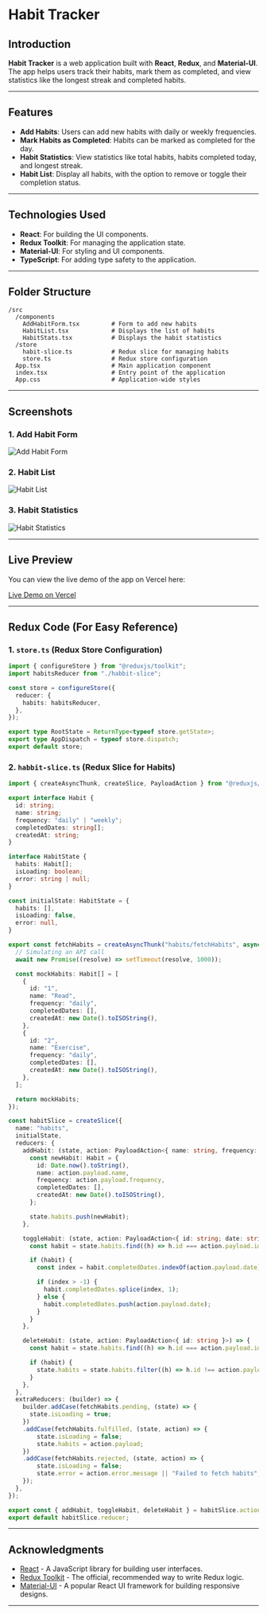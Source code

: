 # Habit Tracker

## Introduction

**Habit Tracker** is a web application built with **React**, **Redux**, and **Material-UI**. The app helps users track their habits, mark them as completed, and view statistics like the longest streak and completed habits.

---

## Features

- **Add Habits**: Users can add new habits with daily or weekly frequencies.
- **Mark Habits as Completed**: Habits can be marked as completed for the day.
- **Habit Statistics**: View statistics like total habits, habits completed today, and longest streak.
- **Habit List**: Display all habits, with the option to remove or toggle their completion status.

---

## Technologies Used

- **React**: For building the UI components.
- **Redux Toolkit**: For managing the application state.
- **Material-UI**: For styling and UI components.
- **TypeScript**: For adding type safety to the application.

---

## Folder Structure

```
/src
  /components
    AddHabitForm.tsx         # Form to add new habits
    HabitList.tsx            # Displays the list of habits
    HabitStats.tsx           # Displays the habit statistics
  /store
    habit-slice.ts           # Redux slice for managing habits
    store.ts                 # Redux store configuration
  App.tsx                    # Main application component
  index.tsx                  # Entry point of the application
  App.css                    # Application-wide styles
```

---

## Screenshots

### 1. Add Habit Form

![Add Habit Form](./assets/screenshots/add-habit-form.png)

### 2. Habit List

![Habit List](./assets/screenshots/habit-list.png)

### 3. Habit Statistics

![Habit Statistics](./assets/screenshots/habit-stats.png)

---

## Live Preview

You can view the live demo of the app on Vercel here:

[Live Demo on Vercel](https://habit-tracker-redux.vercel.app)

---

## Redux Code (For Easy Reference)

### 1. **`store.ts`** (Redux Store Configuration)

```ts
import { configureStore } from "@reduxjs/toolkit";
import habitsReducer from "./habbit-slice";

const store = configureStore({
  reducer: {
    habits: habitsReducer,
  },
});

export type RootState = ReturnType<typeof store.getState>;
export type AppDispatch = typeof store.dispatch;
export default store;
```

### 2. **`habbit-slice.ts`** (Redux Slice for Habits)

```ts
import { createAsyncThunk, createSlice, PayloadAction } from "@reduxjs/toolkit";

export interface Habit {
  id: string;
  name: string;
  frequency: "daily" | "weekly";
  completedDates: string[];
  createdAt: string;
}

interface HabitState {
  habits: Habit[];
  isLoading: boolean;
  error: string | null;
}

const initialState: HabitState = {
  habits: [],
  isLoading: false,
  error: null,
}

export const fetchHabits = createAsyncThunk("habits/fetchHabits", async () => {
  // Simulating an API call
  await new Promise((resolve) => setTimeout(resolve, 1000));

  const mockHabits: Habit[] = [
    {
      id: "1",
      name: "Read",
      frequency: "daily",
      completedDates: [],
      createdAt: new Date().toISOString(),
    },
    {
      id: "2",
      name: "Exercise",
      frequency: "daily",
      completedDates: [],
      createdAt: new Date().toISOString(),
    },
  ];

  return mockHabits;
});

const habitSlice = createSlice({
  name: "habits",
  initialState,
  reducers: {
    addHabit: (state, action: PayloadAction<{ name: string, frequency: "daily" | "weekly" }>) => {
      const newHabit: Habit = {
        id: Date.now().toString(),
        name: action.payload.name,
        frequency: action.payload.frequency,
        completedDates: [],
        createdAt: new Date().toISOString(),
      };

      state.habits.push(newHabit);
    },

    toggleHabit: (state, action: PayloadAction<{ id: string; date: string }>) => {
      const habit = state.habits.find((h) => h.id === action.payload.id);

      if (habit) {
        const index = habit.completedDates.indexOf(action.payload.date);

        if (index > -1) {
          habit.completedDates.splice(index, 1);
        } else {
          habit.completedDates.push(action.payload.date);
        }
      }
    },

    deleteHabit: (state, action: PayloadAction<{ id: string }>) => {
      const habit = state.habits.find((h) => h.id === action.payload.id);

      if (habit) {
        state.habits = state.habits.filter((h) => h.id !== action.payload.id);
      }
    },
  },
  extraReducers: (builder) => {
    builder.addCase(fetchHabits.pending, (state) => {
      state.isLoading = true;
    })
    .addCase(fetchHabits.fulfilled, (state, action) => {
        state.isLoading = false;
        state.habits = action.payload;
    })
    .addCase(fetchHabits.rejected, (state, action) => {
        state.isLoading = false;
        state.error = action.error.message || "Failed to fetch habits";
    });
  },
});

export const { addHabit, toggleHabit, deleteHabit } = habitSlice.actions;
export default habitSlice.reducer;
```

---

## Acknowledgments

- [React](https://reactjs.org/) - A JavaScript library for building user interfaces.
- [Redux Toolkit](https://redux-toolkit.js.org/) - The official, recommended way to write Redux logic.
- [Material-UI](https://mui.com/) - A popular React UI framework for building responsive designs.

---